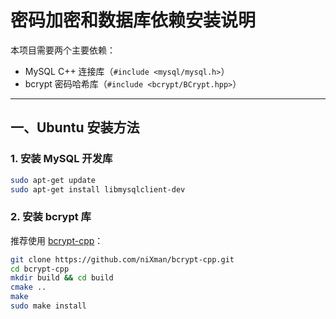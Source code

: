 # 密码加密和数据库依赖安装说明

本项目需要两个主要依赖：

- MySQL C++ 连接库（`#include <mysql/mysql.h>`）
- bcrypt 密码哈希库（`#include <bcrypt/BCrypt.hpp>`）

---

## 一、Ubuntu 安装方法

### 1. 安装 MySQL 开发库

```bash
sudo apt-get update
sudo apt-get install libmysqlclient-dev
```

### 2. 安装 bcrypt 库

推荐使用 [bcrypt-cpp](https://github.com/niXman/bcrypt-cpp)：

```bash
git clone https://github.com/niXman/bcrypt-cpp.git
cd bcrypt-cpp
mkdir build && cd build
cmake ..
make
sudo make install
```

